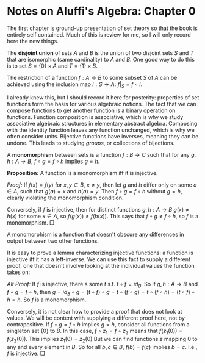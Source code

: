 # Notes on Aluffi's Algebra: Chapter 0

The first chapter is ground-up presentation of set theory so that the book is entirely self contained. Much of this is review for me, so I will only record here the new things.

The **disjoint union** of sets $A$ and $B$ is the union of two disjoint sets $S$ and $T$ that are isomorphic (same cardinality) to $A$ and $B$. One good way to do this is to set $S = \{0\} \times A$ and $T = \{1\} \times B$.


The restriction of a function $f: A \rightarrow B$ to some subset $S$ of $A$ can be achieved using the inclusion map $i: S \rightarrow A$: $f|_S = f \circ i$.


I already knew this, but I should record it here for posterity: properties of set functions form the basis for various algebraic notions. The fact that we can compose functions to get another function is a binary operation on functions. Function composition is associative, which is why we study associative algebraic structures in elementary abstract algebra. Composing with the identity function leaves any function unchanged, which is why we often consider units. Bijective functions have inverses, meaning they can be undone. This leads to studying *groups*, or collections of bijections.


A **monomorphism** between sets is a function $f: B \rightarrow C$ such that for any $g, h: A \rightarrow B$, $f \circ g = f \circ h$ implies $g = h$.

**Proposition:** A function is a monomorphism iff it is injective.

*Proof:* If $f(x) = f(y)$ for $x, y \in B$, $x \neq y$, then let $g$ and $h$ differ only on some $a \in A$, such that $g(a) = x$ and $h(a) = y$. Then $f \circ g = f \circ h$ without $g = h$, clearly violating the monomorphism condition.

Conversely, if $f$ is injective, then for distinct functions $g, h: A \rightarrow B$ $g(x) \neq h(x)$ for some $x \in A$, so $f(g(x)) \neq f(h(x))$. This says that $f \circ g \neq f \circ h$, so $f$ is a monomorphism. $\Box$

A monomorphism is a function that doesn't obscure any differences in output between two other functions.

It is easy to prove a lemma characterizing injective functions: a function is injective iff it has a left-inverse. We can use this fact to supply a different proof, one that doesn't involve looking at the individual values the function takes on:

*Alt Proof:* If $f$ is injective, there's some $t$ s.t. $t \circ f = id_B$. So if $g, h: A \rightarrow B$ and $f \circ g = f \circ h$, then $g = id_B \circ g = (t \circ f) \circ g = t \circ (f \circ g) = t \circ (f \circ h) = (t \circ f) \circ h = h$. So $f$ is a monomorphism.

Conversely, it is not clear how to provide a proof that does not look at values. We will be content with supplying a different proof here, not by contrapositive. If $f \circ g = f \circ h$ implies $g = h$, consider all functions from a singleton set $\{0\}$ to $B$. In this case, $f \circ z_1 = f \circ z_2$ means that $f(z_1(0)) = f(z_2(0))$. This implies $z_1(0) = z_2(0)$ But we can find functions $z$ mapping $0$ to any and every element in $B$. So for all $b,c \in B$, $f(b) = f(c)$ implies $b = c$. I.e., $f$ is injective. $\Box$
